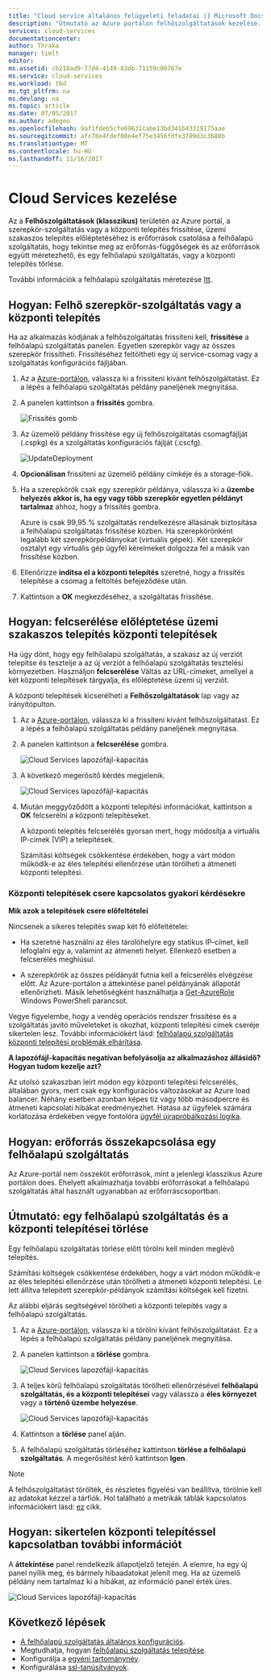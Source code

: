 ```yaml
---
title: "Cloud service általános felügyeleti feladatai |} Microsoft Docs"
description: "Útmutató az Azure portálon felhőszolgáltatások kezelése. Ezekben a példákban az Azure-portálon."
services: cloud-services
documentationcenter: 
author: Thraka
manager: timlt
editor: 
ms.assetid: cb218ad9-77d4-4149-83db-71159c00767e
ms.service: cloud-services
ms.workload: tbd
ms.tgt_pltfrm: na
ms.devlang: na
ms.topic: article
ms.date: 07/05/2017
ms.author: adegeo
ms.openlocfilehash: 9af1fdeb5cfe69631cabe13bd341b43319175aae
ms.sourcegitcommit: afc78e4fdef08e4ef75e3456fdfe3709d3c3680b
ms.translationtype: MT
ms.contentlocale: hu-HU
ms.lasthandoff: 11/16/2017
---
```

# <a name="how-to-manage-cloud-services"></a>Cloud Services kezelése
Az a **Felhőszolgáltatások (klasszikus)** területén az Azure portál, a szerepkör-szolgáltatás vagy a központi telepítés frissítése, üzemi szakaszos telepítés előléptetéséhez is erőforrások csatolása a felhőalapú szolgáltatás, hogy tekintse meg az erőforrás-függőségek és az erőforrások együtt méretezhető, és egy felhőalapú szolgáltatás, vagy a központi telepítés törlése.

További információk a felhőalapú szolgáltatás méretezése [Itt](cloud-services-how-to-scale-portal.md).

## <a name="how-to-update-a-cloud-service-role-or-deployment"></a>Hogyan: Felhő szerepkör-szolgáltatás vagy a központi telepítés
Ha az alkalmazás kódjának a felhőszolgáltatás frissíteni kell, **frissítése** a felhőalapú szolgáltatás panelen. Egyetlen szerepkör vagy az összes szerepkör frissítheti. Frissítéséhez feltöltheti egy új service-csomag vagy a szolgáltatás konfigurációs fájljában.

1. Az a [Azure-portálon][Azure portal], válassza ki a frissíteni kívánt felhőszolgáltatást. Ez a lépés a felhőalapú szolgáltatás példány paneljének megnyitása.
2. A panelen kattintson a **frissítés** gombra.

    ![Frissítés gomb](./media/cloud-services-how-to-manage-portal/update-button.png)

3. Az üzemelő példány frissítése egy új felhőszolgáltatás csomagfájlját (.cspkg) és a szolgáltatás konfigurációs fájlját (.cscfg).

    ![UpdateDeployment](./media/cloud-services-how-to-manage-portal/update-blade.png)

4. **Opcionálisan** frissíteni az üzemelő példány címkéje és a storage-fiók.
5. Ha a szerepkörök csak egy szerepkör példánya, válassza ki a **üzembe helyezés akkor is, ha egy vagy több szerepkör egyetlen példányt tartalmaz** ahhoz, hogy a frissítés gombra.

    Azure is csak 99,95 % szolgáltatás rendelkezésre állásának biztosítása a felhőalapú szolgáltatás frissítése közben. Ha szerepkörönként legalább két szerepkörpéldányokat (virtuális gépek). Két szerepkör osztályt egy virtuális gép ügyfél kérelmeket dolgozza fel a másik van frissítése közben.

6. Ellenőrizze **indítsa el a központi telepítés** szeretné, hogy a frissítés telepítése a csomag a feltöltés befejeződése után.
7. Kattintson a **OK** megkezdéséhez, a szolgáltatás frissítése.

## <a name="how-to-swap-deployments-to-promote-a-staged-deployment-to-production"></a>Hogyan: felcserélése előléptetése üzemi szakaszos telepítés központi telepítések
Ha úgy dönt, hogy egy felhőalapú szolgáltatás, a szakasz az új verziót telepítse és tesztelje a az új verziót a felhőalapú szolgáltatás tesztelési környezetben. Használjon **felcserélése** Váltás az URL-címeket, amellyel a két központi telepítések tárgyalja, és előléptetése üzemi új verziót.

A központi telepítések kicserélheti a **Felhőszolgáltatások** lap vagy az irányítópulton.

1. Az a [Azure-portálon][Azure portal], válassza ki a frissíteni kívánt felhőszolgáltatást. Ez a lépés a felhőalapú szolgáltatás példány paneljének megnyitása.
2. A panelen kattintson a **felcserélése** gombra.

    ![Cloud Services lapozófájl-kapacitás](./media/cloud-services-how-to-manage-portal/swap-button.png)

3. A következő megerősítő kérdés megjelenik.

    ![Cloud Services lapozófájl-kapacitás](./media/cloud-services-how-to-manage-portal/swap-prompt.png)

4. Miután meggyőződött a központi telepítési információkat, kattintson a **OK** felcserélni a központi telepítéseket.

    A központi telepítés felcserélés gyorsan mert, hogy módosítja a virtuális IP-címek (VIP) a telepítések.

    Számítási költségek csökkentése érdekében, hogy a várt módon működik-e az éles telepítési ellenőrzése után törölheti a átmeneti központi telepítési.

### <a name="common-questions-about-swapping-deployments"></a>Központi telepítések csere kapcsolatos gyakori kérdésekre

**Mik azok a telepítések csere előfeltételei**

Nincsenek a sikeres telepítés swap két fő előfeltételei:

- Ha szeretné használni az éles tárolóhelyre egy statikus IP-címet, kell lefoglalni egy a, valamint az átmeneti helyet. Ellenkező esetben a felcserélés meghiúsul.

- A szerepkörök az összes példányát futnia kell a felcserélés elvégzése előtt. Az Azure-portálon a áttekintése panel példányának állapotát ellenőrizheti. Másik lehetőségként használhatja a [Get-AzureRole](/powershell/module/azure/get-azurerole?view=azuresmps-3.7.0) Windows PowerShell parancsot.

Vegye figyelembe, hogy a vendég operációs rendszer frissítése és a szolgáltatás javító műveleteket is okozhat, központi telepítési címek cseréje sikertelen lesz. További információkért lásd: [felhőalapú szolgáltatás központi telepítési problémák elhárítása](cloud-services-troubleshoot-deployment-problems.md).

**A lapozófájl-kapacitás negatívan befolyásolja az alkalmazáshoz állásidő? Hogyan tudom kezelje azt?**

Az utolsó szakaszban leírt módon egy központi telepítési felcserélés, általában gyors, mert csak egy konfigurációs változásokat az Azure load balancer. Néhány esetben azonban képes tíz vagy több másodpercre és átmeneti kapcsolati hibákat eredményezhet. Hatása az ügyfelek számára korlátozása érdekében vegye fontolóra [ügyfél újrapróbálkozási logika](../best-practices-retry-general.md).

## <a name="how-to-link-a-resource-to-a-cloud-service"></a>Hogyan: erőforrás összekapcsolása egy felhőalapú szolgáltatás
Az Azure-portál nem összeköt erőforrások, mint a jelenlegi klasszikus Azure portálon does. Ehelyett alkalmazhatja további erőforrásokat a felhőalapú szolgáltatás által használt ugyanabban az erőforráscsoportban.

## <a name="how-to-delete-deployments-and-a-cloud-service"></a>Útmutató: egy felhőalapú szolgáltatás és a központi telepítései törlése
Egy felhőalapú szolgáltatás törlése előtt törölni kell minden meglévő telepítés.

Számítási költségek csökkentése érdekében, hogy a várt módon működik-e az éles telepítési ellenőrzése után törölheti a átmeneti központi telepítési. Le lett állítva telepített szerepkör-példányok számítási költségek kell fizetni.

Az alábbi eljárás segítségével törölheti a központi telepítés vagy a felhőalapú szolgáltatás.

1. Az a [Azure-portálon][Azure portal], válassza ki a törölni kívánt felhőszolgáltatást. Ez a lépés a felhőalapú szolgáltatás példány paneljének megnyitása.
2. A panelen kattintson a **törlése** gombra.

    ![Cloud Services lapozófájl-kapacitás](./media/cloud-services-how-to-manage-portal/delete-button.png)

3. A teljes körű felhőalapú szolgáltatás törölheti ellenőrzésével **felhőalapú szolgáltatás, és a központi telepítései** vagy válassza a **éles környezet** vagy a **történő üzembe helyezése**.

    ![Cloud Services lapozófájl-kapacitás](./media/cloud-services-how-to-manage-portal/delete-blade.png)

4. Kattintson a **törlése** panel alján.
5. A felhőalapú szolgáltatás törléséhez kattintson **törlése a felhőalapú szolgáltatás**. A megerősítést kérő kattintson **Igen**.

> [!NOTE]
> A felhőszolgáltatást törölték, és részletes figyelési van beállítva, törölnie kell az adatokat kézzel a tárfiók. Hol található a metrikák táblák kapcsolatos információkért lásd: [ez](cloud-services-how-to-monitor.md) cikk.


## <a name="how-to-find-more-information-about-failed-deployments"></a>Hogyan: sikertelen központi telepítéssel kapcsolatban további információt
A **áttekintése** panel rendelkezik állapotjelző tetején. A elemre, ha egy új panel nyílik meg, és bármely hibaadatokat jelenít meg. Ha az üzemelő példány nem tartalmaz ki a hibákat, az információ panel érték üres.

![Cloud Services lapozófájl-kapacitás](./media/cloud-services-how-to-manage-portal/status-info.png)



[Azure portal]: https://portal.azure.com

## <a name="next-steps"></a>Következő lépések
* [A felhőalapú szolgáltatás általános konfigurációs](cloud-services-how-to-configure-portal.md).
* Megtudhatja, hogyan [felhőalapú szolgáltatás telepítése](cloud-services-how-to-create-deploy-portal.md).
* Konfigurálja a [egyéni tartománynév](cloud-services-custom-domain-name-portal.md).
* Konfigurálása [ssl-tanúsítványok](cloud-services-configure-ssl-certificate-portal.md).
